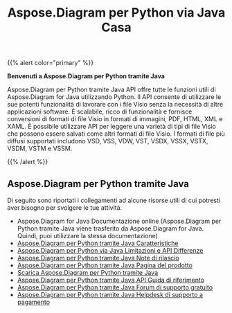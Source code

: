 ﻿---
title: Aspose.Diagram per Python via Java Casa
type: docs
weight: 40
url: /it/python-java/
---
{{% alert color="primary" %}} 


**Benvenuti a Aspose.Diagram per Python tramite Java**

Aspose.Diagram per Python tramite Java API offre tutte le funzioni utili di Aspose.Diagram for Java utilizzando Python. Il API consente di utilizzare le sue potenti funzionalità di lavorare con i file Visio senza la necessità di altre applicazioni software. È scalabile, ricco di funzionalità e fornisce conversioni di formati di file Visio in formati di immagini, PDF, HTML, XML e XAML. È possibile utilizzare API per leggere una varietà di tipi di file Visio che possono essere salvati come altri formati di file Visio. I formati di file più diffusi supportati includono VSD, VSS, VDW, VST, VSDX, VSSX, VSTX, VSDM, VSTM e VSSM.

{{% /alert %}} 
## **Aspose.Diagram per Python tramite Java**
Di seguito sono riportati i collegamenti ad alcune risorse utili di cui potresti aver bisogno per svolgere le tue attività.

- Aspose.Diagram for Java Documentazione online (Aspose.Diagram per Python tramite Java viene trasferito da Aspose.Diagram for Java. Quindi, puoi utilizzare la stessa documentazione)
- [Aspose.Diagram per Python tramite Java Caratteristiche](https://docs.aspose.com/diagram/java/aspose-diagram-for-python-via-java-features/)
- [Aspose.Diagram per Python via Java Limitazioni e API Differenze](https://docs.aspose.com/diagram/java/aspose-diagram-for-python-via-java-limitations-and-api-differences/)
- [Aspose.Diagram per Python tramite Java Note di rilascio](https://docs.aspose.com/diagram/java/aspose-diagram-for-python-via-java/)
- [Aspose.Diagram per Python tramite Java Pagina del prodotto](https://products.aspose.com/diagram/python-java/)
- [Scarica Aspose.Diagram per Python tramite Java](https://downloads.aspose.com/diagram/python)
- [Aspose.Diagram per Python tramite Java API Guida di riferimento](https://reference.aspose.com/diagram/python)
- [Aspose.Diagram per Python tramite Java Forum di supporto gratuito](https://forum.aspose.com/c/diagram/17)
- [Aspose.Diagram per Python tramite Java Helpdesk di supporto a pagamento](https://helpdesk.aspose.com/)
